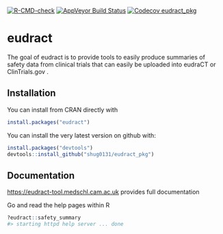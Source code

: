 
<!-- badges: start -->

[![R-CMD-check](https://github.com/shug0131/eudract_pkg/workflows/R-CMD-check/badge.svg)](https://github.com/shug0131/eudract_pkg/actions)
[![AppVeyor Build
Status](https://ci.appveyor.com/api/projects/status/github/shug0131/eudract_pkg?branch=master&svg=true)](https://ci.appveyor.com/project/shug0131/eudract_pkg)
[![Codecov
eudract_pkg](https://codecov.io/gh/shug0131/eudract_pkg/branch/master/graph/badge.svg)](https://app.codecov.io/gh/shug0131/eudract_pkg?branch=master)
<!-- badges: end -->

<!-- README.md is generated from README.Rmd. Please edit that file -->

# eudract

The goal of eudract is to provide tools to easily produce summaries of
safety data from clinical trials that can easily be uploaded into
eudraCT or ClinTrials.gov .

## Installation

You can install from CRAN directly with

``` r
install.packages("eudract")
```

You can install the very latest version on github with:

``` r
install.packages("devtools")
devtools::install_github("shug0131/eudract_pkg")
```

## Documentation

<https://eudract-tool.medschl.cam.ac.uk> provides full documentation

Go and read the help pages within R

``` r
?eudract::safety_summary
#> starting httpd help server ... done
```
